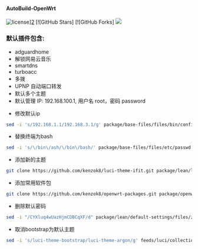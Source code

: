 ﻿#### AutoBuild-OpenWrt
[1]: https://img.shields.io/badge/license-GPLV2-brightgreen.svg
[2]: /LICENSE
[3]: https://img.shields.io/badge/PRs-welcome-brightgreen.svg
![license][1]][2]
[![GitHub Stars]
[![GitHub Forks]
<img src="https://v1.jinrishici.com/all.svg?font-size=24&spacing=3">

### 默认插件包含:

+ adguardhome
+ 解锁网易云音乐
+ smartdns
+ turboacc
+ 多拨
+ UPNP 自动端口转发
+ 默认多个主题
+ 默认管理 IP: 192.168.100.1, 用户名 root，密码 password

* 修改默认ip

```bash
sed -i 's/192.168.1.1/192.168.3.1/g' package/base-files/files/bin/config_generate
```
* 替换终端为bash	
```bash
sed -i 's/\/bin\/ash/\/bin\/bash/' package/base-files/files/etc/passwd
```

* 添加新的主题
```bash
git clone https://github.com/kenzok8/luci-theme-ifit.git package/lean/luci-theme-ifit
```
* 添加常用软件包
```bash
git clone https://github.com/kenzok8/openwrt-packages.git package/openwrt-packages
```
* 删除默认密码
```bash
sed -i "/CYXluq4wUazHjmCDBCqXF/d" package/lean/default-settings/files/zzz-default-settings
```

* 取消bootstrap为默认主题	
```bash
sed -i 's/luci-theme-bootstrap/luci-theme-argon/g' feeds/luci/collections/luci/Makefile
```
